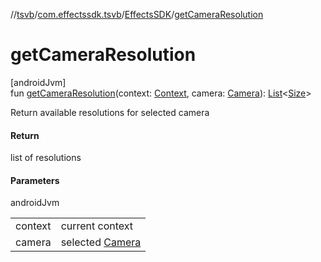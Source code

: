 //[tsvb](../../../index.md)/[com.effectssdk.tsvb](../index.md)/[EffectsSDK](index.md)/[getCameraResolution](get-camera-resolution.md)

# getCameraResolution

[androidJvm]\
fun [getCameraResolution](get-camera-resolution.md)(context: [Context](https://developer.android.com/reference/kotlin/android/content/Context.html), camera: [Camera](../-camera/index.md)): [List](https://kotlinlang.org/api/latest/jvm/stdlib/kotlin-stdlib/kotlin.collections/-list/index.html)&lt;[Size](https://developer.android.com/reference/kotlin/android/util/Size.html)&gt;

Return available resolutions for selected camera

#### Return

list of resolutions

#### Parameters

androidJvm

| | |
|---|---|
| context | current context |
| camera | selected [Camera](../-camera/index.md) |
